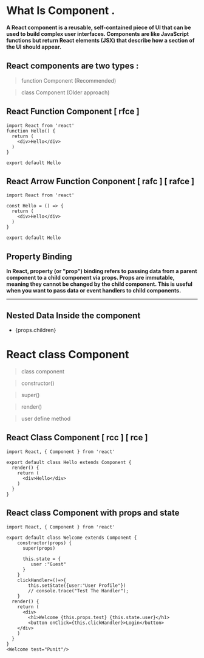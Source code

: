 # What Is Component .

**A React component is a reusable, self-contained piece of UI that can be used to build complex user interfaces. Components are like JavaScript functions but return React elements (JSX) that describe how a section of the UI should appear.**
<!-- <img src="component.webp"> -->
## React components are two types :

> function Component (Recommended)

> class Component (Older approach)

## React Function Component [ rfce ]

```
import React from 'react'
function Hello() {
  return (
    <div>Hello</div>
  )
}

export default Hello

```
## React Arrow Function Conponent [ rafc ] [ rafce ]

```
import React from 'react'

const Hello = () => {
  return (
    <div>Hello</div>
  )
}

export default Hello

```

## Property Binding 


**In React, property (or "prop") binding refers to passing data from a parent component to a child component via props. Props are immutable, meaning they cannot be changed by the child component. This is useful when you want to pass data or event handlers to child components.**

<hr>

## Nested Data Inside the component

- {props.children}

# React class Component

> class component

> constructor()

> super() 

> render()

> user define method

## React Class Component [ rcc ] [ rce ]

```
import React, { Component } from 'react'

export default class Hello extends Component {
  render() {
    return (
      <div>Hello</div>
    )
  }
}
```

## React class Component with props and state

```
import React, { Component } from 'react'

export default class Welcome extends Component {
    constructor(props) {
      super(props)
    
      this.state = {
         user :"Guest"
      }
    }
    clickHandler=()=>{
        this.setState({user:"User Profile"})
        // console.trace("Test The Handler");
    }
  render() {
    return (
      <div>
        <h1>Welcome {this.props.test} {this.state.user}</h1>
        <button onClick={this.clickHandler}>Login</button>
    </div>
    )
  }
}
<Welcome test="Punit"/>
```


